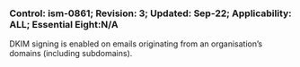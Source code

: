 ### Control: ism-0861; Revision: 3; Updated: Sep-22; Applicability: ALL; Essential Eight:N/A
<p>DKIM signing is enabled on emails originating from an organisation’s domains (including subdomains).</p>